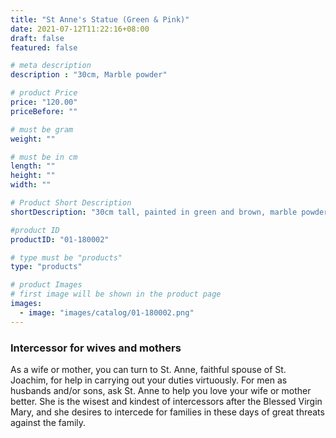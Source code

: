 ```yaml
---
title: "St Anne's Statue (Green & Pink)"
date: 2021-07-12T11:22:16+08:00
draft: false
featured: false

# meta description
description : "30cm, Marble powder"

# product Price
price: "120.00"
priceBefore: ""

# must be gram
weight: ""

# must be in cm
length: ""
height: ""
width: ""

# Product Short Description
shortDescription: "30cm tall, painted in green and brown, marble powder, locally made St Anne's statue. Place a  statue of Saint Anne on your altar when you are petitioning her. Adorn the statue with white flowers or string flowers together to create a garland and drape it over the statue. Offerings of sweet desserts and candies are customary gifts to Saint Anne."

#product ID
productID: "01-180002"

# type must be "products"
type: "products"

# product Images
# first image will be shown in the product page
images:
  - image: "images/catalog/01-180002.png"
---
```


### Intercessor for wives and mothers
As a wife or mother, you can turn to St. Anne, faithful spouse of St. Joachim, for help in carrying out your duties virtuously. For men as husbands and/or sons, ask St. Anne to help you love your wife or mother better. She is the wisest and kindest of intercessors after the Blessed Virgin Mary, and she desires to intercede for families in these days of great threats against the family.
